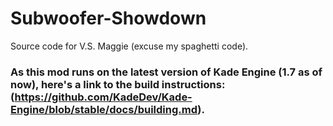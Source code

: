 # Subwoofer-Showdown
Source code for V.S. Maggie (excuse my spaghetti code).


### As this mod runs on the latest version of Kade Engine (1.7 as of now), here's a link to the build instructions:(https://github.com/KadeDev/Kade-Engine/blob/stable/docs/building.md).

